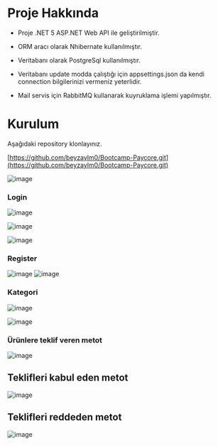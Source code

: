 
 # Proje Hakkında 
- Proje .NET 5 ASP.NET Web API ile geliştirilmiştir.

- ORM aracı olarak Nhibernate kullanılmıştır.

- Veritabanı olarak PostgreSql kullanılmıştır.

- Veritabanı update modda çalıştığı için appsettings.json da kendi connection bilgilerinizi vermeniz yeterlidir.
- Mail servis için RabbitMQ kullanarak kuyruklama işlemi yapılmıştır.
# Kurulum

Aşağıdaki repository klonlayınız.

[https://github.com/beyzaylm0/Bootcamp-Paycore.git](https://github.com/beyzaylm0/Bootcamp-Paycore.git)

![image](https://user-images.githubusercontent.com/72231629/191675118-efa9da2e-930d-41b7-a7cf-6429b8b996f1.png)


### Login

![image](https://user-images.githubusercontent.com/72231629/191609271-d93a04f7-439f-473c-a9a9-959898bec256.png)


![image](https://user-images.githubusercontent.com/72231629/191609516-f188fe72-8cc5-45be-ac4b-514df2c1dfe7.png)


![image](https://user-images.githubusercontent.com/72231629/191609627-61671d00-5a41-445b-b06d-2e3550423d02.png)

### Register

![image](https://user-images.githubusercontent.com/72231629/191610266-9bb2b465-ed66-44ae-8fd6-57405d13b8ca.png)
![image](https://user-images.githubusercontent.com/72231629/191614653-ae85c95a-2827-480c-a45e-c43afefa5aac.png)


### Kategori 

![image](https://user-images.githubusercontent.com/72231629/191610598-c8e29b7d-29cb-4cb0-9f27-2c1286d51645.png)

![image](https://user-images.githubusercontent.com/72231629/191610840-3a1072f3-7871-430d-87c5-613af4a083bb.png)

### Ürünlere teklif veren metot

![image](https://user-images.githubusercontent.com/72231629/191611190-5f31a451-4e21-4540-883e-85357e1c709b.png)

## Teklifleri kabul eden metot

![image](https://user-images.githubusercontent.com/72231629/191613622-bcd11210-e1e9-4937-80ba-09cbbc2ff0c4.png)

## Teklifleri reddeden metot

![image](https://user-images.githubusercontent.com/72231629/191613969-f3a65b1f-2a24-4359-897d-be466add7f36.png)

